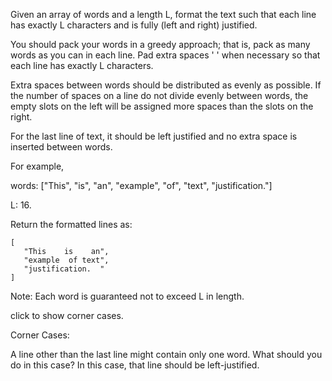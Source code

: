 Given an array of words and a length L, format the text such that each line has exactly L characters and is fully (left and right) justified.

You should pack your words in a greedy approach; that is, pack as many words as you can in each line. Pad extra spaces ' ' when necessary so that each line has exactly L characters.

Extra spaces between words should be distributed as evenly as possible. If the number of spaces on a line do not divide evenly between words, the empty slots on the left will be assigned more spaces than the slots on the right.

For the last line of text, it should be left justified and no extra space is inserted between words.

For example,

words: ["This", "is", "an", "example", "of", "text", "justification."]

L: 16.

Return the formatted lines as:
```
[
   "This    is    an",
   "example  of text",
   "justification.  "
]
```
Note: Each word is guaranteed not to exceed L in length.

click to show corner cases.

Corner Cases:

A line other than the last line might contain only one word. What should you do in this case?
In this case, that line should be left-justified.

